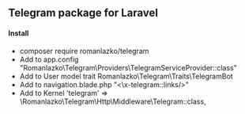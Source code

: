 ## Telegram package for Laravel

#### Install
- composer require romanlazko/telegram
- Add to app.config "Romanlazko\Telegram\Providers\TelegramServiceProvider::class"
- Add to User model trait Romanlazko\Telegram\Traits\TelegramBot
- Add to navigation.blade.php "\<\x-telegram::links/\>\"
- Add to Kernel 'telegram' => \Romanlazko\Telegram\Http\Middleware\Telegram::class,